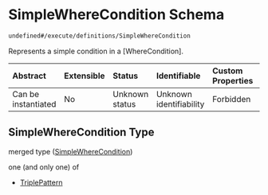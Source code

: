 # SimpleWhereCondition Schema

```txt
undefined#/execute/definitions/SimpleWhereCondition
```

Represents a simple condition in a \[WhereCondition].

| Abstract            | Extensible | Status         | Identifiable            | Custom Properties | Additional Properties | Access Restrictions | Defined In                                                                     |
| :------------------ | :--------- | :------------- | :---------------------- | :---------------- | :-------------------- | :------------------ | :----------------------------------------------------------------------------- |
| Can be instantiated | No         | Unknown status | Unknown identifiability | Forbidden         | Allowed               | none                | [okp4-cognitarium.json\*](schema/okp4-cognitarium.json "open original schema") |

## SimpleWhereCondition Type

merged type ([SimpleWhereCondition](okp4-cognitarium-executemsg-definitions-simplewherecondition.md))

one (and only one) of

*   [TriplePattern](okp4-cognitarium-executemsg-definitions-simplewherecondition-oneof-triplepattern.md "check type definition")
